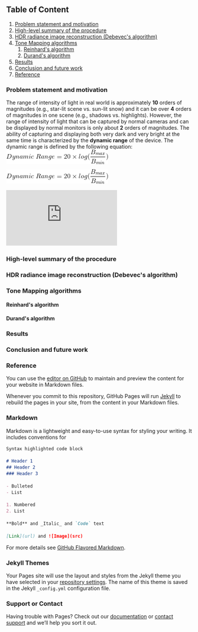 ## Table of Content
1. [Problem statement and motivation](#Problem-statement-and-motivation)
2. [High-level summary of the procedure](#High-level-summary-of-the-procedure)
3. [HDR radiance image reconstruction (Debevec's algorithm)](#HDR-radiance-image-reconstruction-(Debevec's-algorithm))
4. [Tone Mapping algorithms](#Tone-Mapping-algorithms)
   1. [Reinhard's algorithm](#Reinhard's-algorithm)
   2. [Durand's algorithm](#Durand's-algorithm)
5. [Results](#Results)
6. [Conclusion and future work](#Conclusion-and-future-work)
7. [Reference](#Reference)


### Problem statement and motivation
The range of intensity of light in real world is approximately **10** orders of magnitudes (e.g., star-lit scene vs. sun-lit snow) and it can be over **4** orders of magnitudes in one scene (e.g., shadows vs. highlights). However, the range of intensity of light that can be captured by normal cameras and can be displayed by normal monitors is only about **2** orders of magnitudes. The ability of capturing and displaying both very dark and very bright at the same time is characterized by the **dynamic range** of the device. The dynamic range is defined by the following equation:
<img align="center" src="https://github.com/zhangboyu/zhangboyu.github.io/blob/master/equations/CodeCogsEqn.gif" />

![](equations/CodeCogsEqn.gif)

![](http://latex.codecogs.com/gif.latex?Dynamic%5C%20Range%3D20%5Ctimes%20log%28%5Cfrac%7BB_%7Bmax%7D%7D%7BB_%7Bmin%7D%7D%29)



### High-level summary of the procedure
### HDR radiance image reconstruction (Debevec's algorithm)
### Tone Mapping algorithms
#### Reinhard's algorithm
#### Durand's algorithm
### Results
### Conclusion and future work
### Reference



You can use the [editor on GitHub](https://github.com/zhangboyu/zhangboyu.github.io/edit/master/README.md) to maintain and preview the content for your website in Markdown files.

Whenever you commit to this repository, GitHub Pages will run [Jekyll](https://jekyllrb.com/) to rebuild the pages in your site, from the content in your Markdown files.

### Markdown

Markdown is a lightweight and easy-to-use syntax for styling your writing. It includes conventions for

```markdown
Syntax highlighted code block

# Header 1
## Header 2
### Header 3

- Bulleted
- List

1. Numbered
2. List

**Bold** and _Italic_ and `Code` text

[Link](url) and ![Image](src)
```

For more details see [GitHub Flavored Markdown](https://guides.github.com/features/mastering-markdown/).

### Jekyll Themes

Your Pages site will use the layout and styles from the Jekyll theme you have selected in your [repository settings](https://github.com/zhangboyu/zhangboyu.github.io/settings). The name of this theme is saved in the Jekyll `_config.yml` configuration file.

### Support or Contact

Having trouble with Pages? Check out our [documentation](https://help.github.com/categories/github-pages-basics/) or [contact support](https://github.com/contact) and we’ll help you sort it out.
